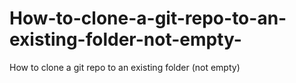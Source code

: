 # How-to-clone-a-git-repo-to-an-existing-folder-not-empty-
How to clone a git repo to an existing folder (not empty)

